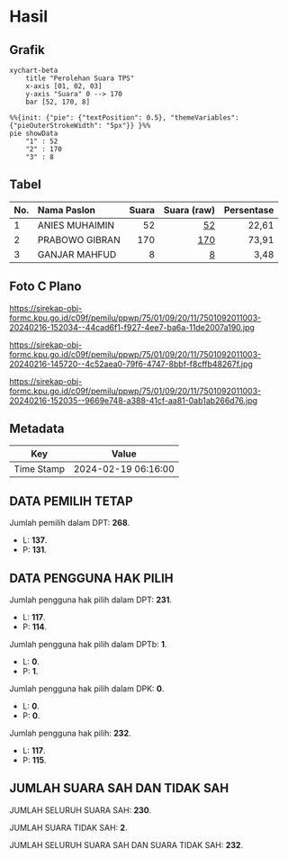 # Hasil

## Grafik

```mermaid
xychart-beta
    title "Perolehan Suara TPS"
    x-axis [01, 02, 03]
    y-axis "Suara" 0 --> 170
    bar [52, 170, 8]
```

```mermaid
%%{init: {"pie": {"textPosition": 0.5}, "themeVariables": {"pieOuterStrokeWidth": "5px"}} }%%
pie showData
    "1" : 52
    "2" : 170
    "3" : 8
```

## Tabel

| No. | Nama Paslon    | Suara | Suara (raw) | Persentase |
|:--- |:-------------- | -----:| -----------:| ----------:|
| 1   | ANIES MUHAIMIN | 52    | [52][p-1]   | 22,61      |
| 2   | PRABOWO GIBRAN | 170   | [170][p-2]  | 73,91      |
| 3   | GANJAR MAHFUD  | 8     | [8][p-3]    | 3,48       |


[p-1]: https://github.com/gigit-pemilu/pemilu-2024-75-gorontalo/blob/main/pilpres/hitung-suara/sub/75-gorontalo/sub/01-gorontalo/sub/09-boliyohuto/sub/2011-motoduto/sub/003-tps/sub/paslon-1.txt
[p-2]: https://github.com/gigit-pemilu/pemilu-2024-75-gorontalo/blob/main/pilpres/hitung-suara/sub/75-gorontalo/sub/01-gorontalo/sub/09-boliyohuto/sub/2011-motoduto/sub/003-tps/sub/paslon-2.txt
[p-3]: https://github.com/gigit-pemilu/pemilu-2024-75-gorontalo/blob/main/pilpres/hitung-suara/sub/75-gorontalo/sub/01-gorontalo/sub/09-boliyohuto/sub/2011-motoduto/sub/003-tps/sub/paslon-3.txt

## Foto C Plano

https://sirekap-obj-formc.kpu.go.id/c09f/pemilu/ppwp/75/01/09/20/11/7501092011003-20240216-152034--44cad6f1-f927-4ee7-ba6a-11de2007a190.jpg

https://sirekap-obj-formc.kpu.go.id/c09f/pemilu/ppwp/75/01/09/20/11/7501092011003-20240216-145720--4c52aea0-79f6-4747-8bbf-f8cffb48267f.jpg

https://sirekap-obj-formc.kpu.go.id/c09f/pemilu/ppwp/75/01/09/20/11/7501092011003-20240216-152035--9669e748-a388-41cf-aa81-0ab1ab266d76.jpg


## Metadata

| Key        | Value               |
| ---------- | ------------------- |
| Time Stamp | 2024-02-19 06:16:00 |


## DATA PEMILIH TETAP

Jumlah pemilih dalam DPT: **268**.
 * L: **137**.
 * P: **131**.

## DATA PENGGUNA HAK PILIH

Jumlah pengguna hak pilih dalam DPT: **231**.
 * L: **117**.
 * P: **114**.

Jumlah pengguna hak pilih dalam DPTb: **1**.
 * L: **0**.
 * P: **1**.

Jumlah pengguna hak pilih dalam DPK: **0**.
 * L: **0**.
 * P: **0**.

Jumlah pengguna hak pilih: **232**.
 * L: **117**.
 * P: **115**.

## JUMLAH SUARA SAH DAN TIDAK SAH

JUMLAH SELURUH SUARA SAH: **230**.

JUMLAH SUARA TIDAK SAH: **2**.

JUMLAH SELURUH SUARA SAH DAN SUARA TIDAK SAH: **232**.


